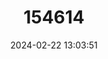 ---
title: "154614"
category: "Pentaceros decacanthus"
draft: false
date: 2024-02-22 13:03:51
languages:
  English: ["Bigspine Boarfish", "Big-spined Boarfish", "Bigspined Boarfish", "Yellow Boarfish"]
---